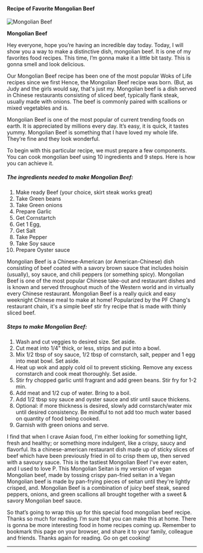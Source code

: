             

#### Recipe of Favorite Mongolian Beef

![Mongolian Beef](https://img-global.cpcdn.com/recipes/872f07e77b692b85/751x532cq70/mongolian-beef-recipe-main-photo.jpg)

**Mongolian Beef**

Hey everyone, hope you’re having an incredible day today. Today, I will show you a way to make a distinctive dish, mongolian beef. It is one of my favorites food recipes. This time, I’m gonna make it a little bit tasty. This is gonna smell and look delicious.

Our Mongolian Beef recipe has been one of the most popular Woks of Life recipes since we first Hence, the Mongolian Beef recipe was born. (But, as Judy and the girls would say, that's just my. Mongolian beef is a dish served in Chinese restaurants consisting of sliced beef, typically flank steak, usually made with onions. The beef is commonly paired with scallions or mixed vegetables and is.

Mongolian Beef is one of the most popular of current trending foods on earth. It is appreciated by millions every day. It’s easy, it is quick, it tastes yummy. Mongolian Beef is something that I have loved my whole life. They’re fine and they look wonderful.

To begin with this particular recipe, we must prepare a few components. You can cook mongolian beef using 10 ingredients and 9 steps. Here is how you can achieve it.

##### The ingredients needed to make Mongolian Beef:

1.  Make ready Beef (your choice, skirt steak works great)
2.  Take Green beans
3.  Take Green onions
4.  Prepare Garlic
5.  Get Cornstartch
6.  Get 1 Egg,
7.  Get Salt
8.  Take Pepper
9.  Take Soy sauce
10.  Prepare Oyster sauce

Mongolian Beef is a Chinese-American (or American-Chinese) dish consisting of beef coated with a savory brown sauce that includes hoisin (usually), soy sauce, and chili peppers (or something spicy). Mongolian Beef is one of the most popular Chinese take-out and restaurant dishes and is known and served throughout much of the Western world and in virtually every Chinese restaurant. Mongolian Beef is a really quick and easy weeknight Chinese meal to make at home! Popularized by the PF Chang's restaurant chain, it's a simple beef stir fry recipe that is made with thinly sliced beef.

##### Steps to make Mongolian Beef:

1.  Wash and cut veggies to desired size. Set aside.
2.  Cut meat into 1/4" thick, or less, strips and put into a bowl.
3.  Mix 1/2 tbsp of soy sauce, 1/2 tbsp of cornstarch, salt, pepper and 1 egg into meat bowl. Set aside.
4.  Heat up wok and apply cold oil to prevent sticking. Remove any excess cornstarch and cook meat thoroughly. Set aside.
5.  Stir fry chopped garlic until fragrant and add green beans. Stir fry for 1-2 min.
6.  Add meat and 1/2 cup of water. Bring to a boil.
7.  Add 1/2 tbsp soy sauce and oyster sauce and stir until sauce thickens.
8.  Optional: if more thickness is desired, slowly add cornstarch/water mix until desired consistency. Be mindful to not add too much water based on quantity of food being cooked.
9.  Garnish with green onions and serve.

I find that when I crave Asian food, I'm either looking for something light, fresh and healthy; or something more indulgent, like a crispy, saucy and flavorful. Its a chinese-american restaurant dish made up of sticky slices of beef which have been previously fried in oil to crisp them up, then served with a savoury sauce. This is the tastiest Mongolian Beef I've ever eaten, and I used to love P. This Mongolian Seitan is my version of vegan Mongolian beef, made by tossing crispy pan-fried seitan in a Vegan Mongolian beef is made by pan-frying pieces of seitan until they're lightly crisped, and. Mongolian Beef is a combination of juicy beef steak, seared peppers, onions, and green scallions all brought together with a sweet & savory Mongolian beef sauce.

So that’s going to wrap this up for this special food mongolian beef recipe. Thanks so much for reading. I’m sure that you can make this at home. There is gonna be more interesting food in home recipes coming up. Remember to bookmark this page on your browser, and share it to your family, colleague and friends. Thanks again for reading. Go on get cooking!

* * *